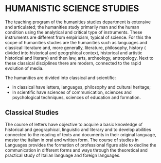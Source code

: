 
# HUMANISTIC SCIENCE STUDIES

The teaching program of the humanities studies department is extensive and articulated;
the humanities study primarily man and the human condition using the analytical and critical type of instruments.
These instruments are different from empiricism, typical of science. For this the scope of humanities studies are the
humanities such as languages and classical literature and, more generally, literature, philosophy,
history ( divided into historical and geogrphical context, historical and artistic historical and literary) and then law, arts,
archeology, antropology. Next to these classical disciplines there are modern, connected to the rapid evolution of media.

 The humanities are divided into classical and scientific:
- In classical have letters, languages, philosophy and cultural heritage;
- In scientific have sciences of communication, sciences and psychological techniques, sciences of education and 
 formation.
  
## Classical Studies
The course of letters have objective to acquire a basic knowledge of historical and geographical, linguistic and literary
and to develop abilities connected to the reading of texts and documents in their original language, mester the italian in oral
and written form. The course of studies in Languages provides the formation of professional figure able to decline the 
communication in different forms and ways through the theoretical and practical study of Italian language and foreign languages.
